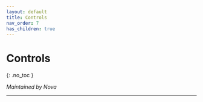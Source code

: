 ```yaml
---
layout: default
title: Controls
nav_order: 7
has_children: true
---
```


# Controls
{: .no_toc }

*Maintained by Nova*

---




